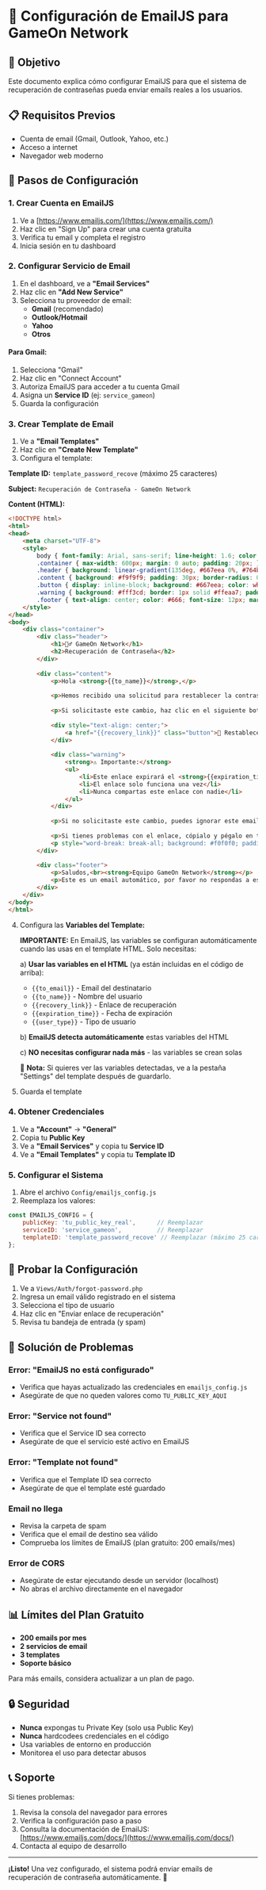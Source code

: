 # 📧 Configuración de EmailJS para GameOn Network

## 🎯 Objetivo
Este documento explica cómo configurar EmailJS para que el sistema de recuperación de contraseñas pueda enviar emails reales a los usuarios.

## 📋 Requisitos Previos
- Cuenta de email (Gmail, Outlook, Yahoo, etc.)
- Acceso a internet
- Navegador web moderno

## 🚀 Pasos de Configuración

### 1. Crear Cuenta en EmailJS

1. Ve a [https://www.emailjs.com/](https://www.emailjs.com/)
2. Haz clic en "Sign Up" para crear una cuenta gratuita
3. Verifica tu email y completa el registro
4. Inicia sesión en tu dashboard

### 2. Configurar Servicio de Email

1. En el dashboard, ve a **"Email Services"**
2. Haz clic en **"Add New Service"**
3. Selecciona tu proveedor de email:
   - **Gmail** (recomendado)
   - **Outlook/Hotmail**
   - **Yahoo**
   - **Otros**

#### Para Gmail:
1. Selecciona "Gmail"
2. Haz clic en "Connect Account"
3. Autoriza EmailJS para acceder a tu cuenta Gmail
4. Asigna un **Service ID** (ej: `service_gameon`)
5. Guarda la configuración

### 3. Crear Template de Email

1. Ve a **"Email Templates"**
2. Haz clic en **"Create New Template"**
3. Configura el template:

**Template ID:** `template_password_recove` (máximo 25 caracteres)

**Subject:** `Recuperación de Contraseña - GameOn Network`

**Content (HTML):**
```html
<!DOCTYPE html>
<html>
<head>
    <meta charset="UTF-8">
    <style>
        body { font-family: Arial, sans-serif; line-height: 1.6; color: #333; }
        .container { max-width: 600px; margin: 0 auto; padding: 20px; }
        .header { background: linear-gradient(135deg, #667eea 0%, #764ba2 100%); color: white; padding: 20px; text-align: center; border-radius: 8px 8px 0 0; }
        .content { background: #f9f9f9; padding: 30px; border-radius: 0 0 8px 8px; }
        .button { display: inline-block; background: #667eea; color: white; padding: 12px 30px; text-decoration: none; border-radius: 5px; margin: 20px 0; }
        .warning { background: #fff3cd; border: 1px solid #ffeaa7; padding: 15px; border-radius: 5px; margin: 20px 0; }
        .footer { text-align: center; color: #666; font-size: 12px; margin-top: 20px; }
    </style>
</head>
<body>
    <div class="container">
        <div class="header">
            <h1>🏃‍♂️ GameOn Network</h1>
            <h2>Recuperación de Contraseña</h2>
        </div>
        
        <div class="content">
            <p>Hola <strong>{{to_name}}</strong>,</p>
            
            <p>Hemos recibido una solicitud para restablecer la contraseña de tu cuenta de <strong>{{user_type}}</strong> en GameOn Network.</p>
            
            <p>Si solicitaste este cambio, haz clic en el siguiente botón para crear una nueva contraseña:</p>
            
            <div style="text-align: center;">
                <a href="{{recovery_link}}" class="button">🔐 Restablecer Contraseña</a>
            </div>
            
            <div class="warning">
                <strong>⚠️ Importante:</strong>
                <ul>
                    <li>Este enlace expirará el <strong>{{expiration_time}}</strong></li>
                    <li>El enlace solo funciona una vez</li>
                    <li>Nunca compartas este enlace con nadie</li>
                </ul>
            </div>
            
            <p>Si no solicitaste este cambio, puedes ignorar este email. Tu contraseña permanecerá sin cambios.</p>
            
            <p>Si tienes problemas con el enlace, cópialo y pégalo en tu navegador:</p>
            <p style="word-break: break-all; background: #f0f0f0; padding: 10px; border-radius: 3px;">{{recovery_link}}</p>
        </div>
        
        <div class="footer">
            <p>Saludos,<br><strong>Equipo GameOn Network</strong></p>
            <p>Este es un email automático, por favor no respondas a este mensaje.</p>
        </div>
    </div>
</body>
</html>
```

4. Configura las **Variables del Template:**
   
   **IMPORTANTE:** En EmailJS, las variables se configuran automáticamente cuando las usas en el template HTML. Solo necesitas:
   
   a) **Usar las variables en el HTML** (ya están incluidas en el código de arriba):
   - `{{to_email}}` - Email del destinatario
   - `{{to_name}}` - Nombre del usuario  
   - `{{recovery_link}}` - Enlace de recuperación
   - `{{expiration_time}}` - Fecha de expiración
   - `{{user_type}}` - Tipo de usuario
   
   b) **EmailJS detecta automáticamente** estas variables del HTML
   
   c) **NO necesitas configurar nada más** - las variables se crean solas
   
   📝 **Nota:** Si quieres ver las variables detectadas, ve a la pestaña "Settings" del template después de guardarlo.

5. Guarda el template

### 4. Obtener Credenciales

1. Ve a **"Account"** → **"General"**
2. Copia tu **Public Key**
3. Ve a **"Email Services"** y copia tu **Service ID**
4. Ve a **"Email Templates"** y copia tu **Template ID**

### 5. Configurar el Sistema

1. Abre el archivo `Config/emailjs_config.js`
2. Reemplaza los valores:

```javascript
const EMAILJS_CONFIG = {
    publicKey: 'tu_public_key_real',      // Reemplazar
    serviceID: 'service_gameon',          // Reemplazar
    templateID: 'template_password_recove' // Reemplazar (máximo 25 caracteres)
};
```

## 🧪 Probar la Configuración

1. Ve a `Views/Auth/forgot-password.php`
2. Ingresa un email válido registrado en el sistema
3. Selecciona el tipo de usuario
4. Haz clic en "Enviar enlace de recuperación"
5. Revisa tu bandeja de entrada (y spam)

## 🔧 Solución de Problemas

### Error: "EmailJS no está configurado"
- Verifica que hayas actualizado las credenciales en `emailjs_config.js`
- Asegúrate de que no queden valores como `TU_PUBLIC_KEY_AQUI`

### Error: "Service not found"
- Verifica que el Service ID sea correcto
- Asegúrate de que el servicio esté activo en EmailJS

### Error: "Template not found"
- Verifica que el Template ID sea correcto
- Asegúrate de que el template esté guardado

### Email no llega
- Revisa la carpeta de spam
- Verifica que el email de destino sea válido
- Comprueba los límites de EmailJS (plan gratuito: 200 emails/mes)

### Error de CORS
- Asegúrate de estar ejecutando desde un servidor (localhost)
- No abras el archivo directamente en el navegador

## 📊 Límites del Plan Gratuito

- **200 emails por mes**
- **2 servicios de email**
- **3 templates**
- **Soporte básico**

Para más emails, considera actualizar a un plan de pago.

## 🔒 Seguridad

- **Nunca** expongas tu Private Key (solo usa Public Key)
- **Nunca** hardcodees credenciales en el código
- Usa variables de entorno en producción
- Monitorea el uso para detectar abusos

## 📞 Soporte

Si tienes problemas:
1. Revisa la consola del navegador para errores
2. Verifica la configuración paso a paso
3. Consulta la documentación de EmailJS: [https://www.emailjs.com/docs/](https://www.emailjs.com/docs/)
4. Contacta al equipo de desarrollo

---

**¡Listo!** Una vez configurado, el sistema podrá enviar emails de recuperación de contraseña automáticamente. 🎉